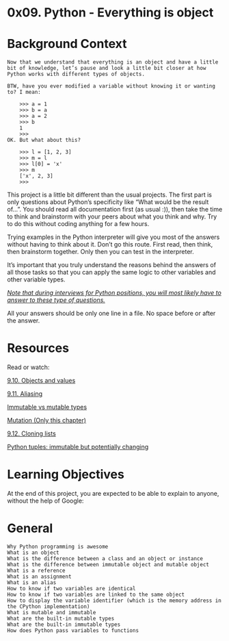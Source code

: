 # 0x09. Python - Everything is object

# Background Context

    Now that we understand that everything is an object and have a little bit of knowledge, let’s pause and look a little bit closer at how Python works with different types of objects.

    BTW, have you ever modified a variable without knowing it or wanting to? I mean:

        >>> a = 1
        >>> b = a
        >>> a = 2
        >>> b
        1
        >>> 
    OK. But what about this?

        >>> l = [1, 2, 3]
        >>> m = l
        >>> l[0] = 'x'
        >>> m
        ['x', 2, 3]
        >>> 




This project is a little bit different than the usual projects. The first part is only questions about Python’s specificity like “What would be the result of…”. You should read all documentation first (as usual :)), then take the time to think and brainstorm with your peers about what you think and why. Try to do this without coding anything for a few hours.

Trying examples in the Python interpreter will give you most of the answers without having to think about it. Don’t go this route. First read, then think, then brainstorm together. Only then you can test in the interpreter.

It’s important that you truly understand the reasons behind the answers of all those tasks so that you can apply the same logic to other variables and other variable types.

[*Note that during interviews for Python positions, you will most likely have to answer to these type of questions.*]()

All your answers should be only one line in a file. No space before or after the answer.

# Resources
Read or watch:

[9.10. Objects and values](https://intranet.alxswe.com/rltoken/MrtBogRzYETxnSKG97E7Sg)

[9.11. Aliasing](https://intranet.alxswe.com/rltoken/Ro-7kVXtmWyAeOXEw7RhSg)

[Immutable vs mutable types](https://intranet.alxswe.com/rltoken/X1lEmkwQRWI3fP4W7bq_qw)

[Mutation (Only this chapter)](https://intranet.alxswe.com/rltoken/6d5UiQ__13J1EU8BdddCyg)

[9.12. Cloning lists](https://intranet.alxswe.com/rltoken/-Gi4PX4srBYFKpZ5Er6sqA)

[Python tuples: immutable but potentially changing](https://intranet.alxswe.com/rltoken/NZIom4L-tS0HjpY_uEVr9A)

# Learning Objectives
At the end of this project, you are expected to be able to explain to anyone, without the help of Google:

# General
    Why Python programming is awesome
    What is an object
    What is the difference between a class and an object or instance
    What is the difference between immutable object and mutable object
    What is a reference
    What is an assignment
    What is an alias
    How to know if two variables are identical
    How to know if two variables are linked to the same object
    How to display the variable identifier (which is the memory address in the CPython implementation)
    What is mutable and immutable
    What are the built-in mutable types
    What are the built-in immutable types
    How does Python pass variables to functions